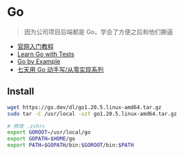 # Go

> 因为公司项目后端都是 Go，学会了方便之后和他们撕逼

- [官网入门教程](https://go.dev/doc/tutorial/)
- [Learn Go with Tests](https://quii.gitbook.io/learn-go-with-tests/)
- [Go by Example](https://github.com/mmcgrana/gobyexample)
- [七天用 Go 动手写/从零实现系列](https://github.com/geektutu/7days-golang)

## Install

```sh
wget https://go.dev/dl/go1.20.5.linux-amd64.tar.gz
sudo tar -C /usr/local -xzf go1.20.5.linux-amd64.tar.gz

# 修改 .zshrc
export GOROOT=/usr/local/go
export GOPATH=$HOME/go
export PATH=$GOPATH/bin:$GOROOT/bin:$PATH
```
